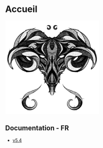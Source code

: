 # Accueil

![](.gitbook/assets/toulousain79.gif)

## Documentation - FR

* [v5.4](https://mysb.gitbook.io/doc/)

